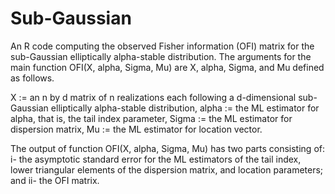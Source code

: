 # Sub-Gaussian
An R code computing the observed Fisher information (OFI) matrix for the sub-Gaussian elliptically alpha-stable distribution.
The arguments for the main function OFI(X, alpha, Sigma, Mu) are X, alpha, Sigma, and Mu defined as follows. 

X     := an n by d matrix of n realizations each following a d-dimensional sub-Gaussian elliptically alpha-stable distribution,
alpha := the ML estimator for alpha, that is, the tail index parameter,
Sigma := the ML estimator for dispersion matrix,
Mu    := the ML estimator for location vector.

The output of function OFI(X, alpha, Sigma, Mu) has two parts consisting of: i- the asymptotic standard error for the ML estimators of the tail index, lower triangular elements of the dispersion matrix, and location parameters; and ii- the OFI matrix.
